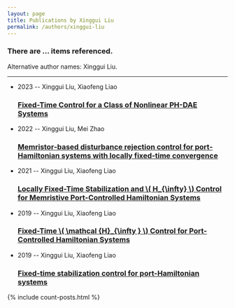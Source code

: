 ```yaml
---
layout: page
title: Publications by Xinggui Liu
permalink: /authors/xinggui-liu
---
```


<h3 id="number-posts">There are ... items referenced.</h3>
<p id='info-authors'>Alternative author names: Xinggui Liu.</p>
<hr />
<ul class="post-list">
<li><span class='post-meta'>2023 -- Xinggui Liu, Xiaofeng Liao</span><h3><a class='post-link' href="{{ site.baseurl }}/fixed-time-control-for-a-class-of-nonlinear-ph-dae-systems">Fixed-Time Control for a Class of Nonlinear PH-DAE Systems</a></h3></li>
<li><span class='post-meta'>2022 -- Xinggui Liu, Mei Zhao</span><h3><a class='post-link' href="{{ site.baseurl }}/memristor-based-disturbance-rejection-control-for-port-hamiltonian-systems-with-locally-fixed-time-convergence">Memristor‐based disturbance rejection control for port‐Hamiltonian systems with locally fixed‐time convergence</a></h3></li>
<li><span class='post-meta'>2021 -- Xinggui Liu, Xiaofeng Liao</span><h3><a class='post-link' href="{{ site.baseurl }}/locally-fixed-time-stabilization-and-h-infty-control-for-memristive-port-controlled-hamiltonian-systems">Locally Fixed-Time Stabilization and \( H_{\infty} \) Control for Memristive Port-Controlled Hamiltonian Systems</a></h3></li>
<li><span class='post-meta'>2019 -- Xinggui Liu, Xiaofeng Liao</span><h3><a class='post-link' href="{{ site.baseurl }}/fixed-time-mathcal-h-infty-control-for-port-controlled-hamiltonian-systems">Fixed-Time \( \mathcal {H}_{\infty } \) Control for Port-Controlled Hamiltonian Systems</a></h3></li>
<li><span class='post-meta'>2019 -- Xinggui Liu, Xiaofeng Liao</span><h3><a class='post-link' href="{{ site.baseurl }}/fixed-time-stabilization-control-for-port-hamiltonian-systems">Fixed-time stabilization control for port-Hamiltonian systems</a></h3></li>

</ul>
{% include count-posts.html %}
